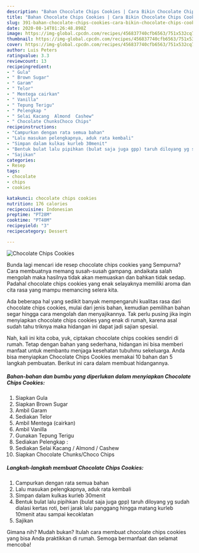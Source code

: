 ```yaml
---
description: "Bahan Chocolate Chips Cookies | Cara Bikin Chocolate Chips Cookies Yang Lezat Sekali"
title: "Bahan Chocolate Chips Cookies | Cara Bikin Chocolate Chips Cookies Yang Lezat Sekali"
slug: 391-bahan-chocolate-chips-cookies-cara-bikin-chocolate-chips-cookies-yang-lezat-sekali
date: 2020-08-14T01:26:48.898Z
image: https://img-global.cpcdn.com/recipes/456837740cfb6563/751x532cq70/chocolate-chips-cookies-foto-resep-utama.jpg
thumbnail: https://img-global.cpcdn.com/recipes/456837740cfb6563/751x532cq70/chocolate-chips-cookies-foto-resep-utama.jpg
cover: https://img-global.cpcdn.com/recipes/456837740cfb6563/751x532cq70/chocolate-chips-cookies-foto-resep-utama.jpg
author: Luis Peters
ratingvalue: 3.3
reviewcount: 13
recipeingredient:
- " Gula"
- " Brown Sugar"
- " Garam"
- " Telor"
- " Mentega cairkan"
- " Vanilla"
- " Tepung Terigu"
- " Pelengkap "
- " Selai Kacang  Almond  Cashew"
- " Chocolate ChunksChoco Chips"
recipeinstructions:
- "Campurkan dengan rata semua bahan"
- "Lalu masukan pelengkapnya, aduk rata kembali"
- "Simpan dalam kulkas kurleb 30menit"
- "Bentuk bulat lalu pipihkan (bulat saja juga gpp) taruh diloyang yg sudah dialasi kertas roti, beri jarak lalu panggang hingga matang kurleb 10menit atau sampai kecoklatan"
- "Sajikan"
categories:
- Resep
tags:
- chocolate
- chips
- cookies

katakunci: chocolate chips cookies 
nutrition: 176 calories
recipecuisine: Indonesian
preptime: "PT28M"
cooktime: "PT40M"
recipeyield: "3"
recipecategory: Dessert

---
```



![Chocolate Chips Cookies](https://img-global.cpcdn.com/recipes/456837740cfb6563/751x532cq70/chocolate-chips-cookies-foto-resep-utama.jpg)

Bunda lagi mencari ide resep chocolate chips cookies yang Sempurna? Cara membuatnya memang susah-susah gampang. andaikata salah mengolah maka hasilnya tidak akan memuaskan dan bahkan tidak sedap. Padahal chocolate chips cookies yang enak selayaknya memiliki aroma dan cita rasa yang mampu memancing selera kita.



Ada beberapa hal yang sedikit banyak mempengaruhi kualitas rasa dari chocolate chips cookies, mulai dari jenis bahan, kemudian pemilihan bahan segar hingga cara mengolah dan menyajikannya. Tak perlu pusing jika ingin menyiapkan chocolate chips cookies yang enak di rumah, karena asal sudah tahu triknya maka hidangan ini dapat jadi sajian spesial.


Nah, kali ini kita coba, yuk, ciptakan chocolate chips cookies sendiri di rumah. Tetap dengan bahan yang sederhana, hidangan ini bisa memberi manfaat untuk membantu menjaga kesehatan tubuhmu sekeluarga. Anda bisa menyiapkan Chocolate Chips Cookies memakai 10 bahan dan 5 langkah pembuatan. Berikut ini cara dalam membuat hidangannya.

<!--inarticleads1-->

##### Bahan-bahan dan bumbu yang diperlukan dalam menyiapkan Chocolate Chips Cookies:

1. Siapkan  Gula
1. Siapkan  Brown Sugar
1. Ambil  Garam
1. Sediakan  Telor
1. Ambil  Mentega (cairkan)
1. Ambil  Vanilla
1. Gunakan  Tepung Terigu
1. Sediakan  Pelengkap :
1. Sediakan  Selai Kacang / Almond / Cashew
1. Siapkan  Chocolate Chunks/Choco Chips




<!--inarticleads2-->

##### Langkah-langkah membuat Chocolate Chips Cookies:

1. Campurkan dengan rata semua bahan
1. Lalu masukan pelengkapnya, aduk rata kembali
1. Simpan dalam kulkas kurleb 30menit
1. Bentuk bulat lalu pipihkan (bulat saja juga gpp) taruh diloyang yg sudah dialasi kertas roti, beri jarak lalu panggang hingga matang kurleb 10menit atau sampai kecoklatan
1. Sajikan




Gimana nih? Mudah bukan? Itulah cara membuat chocolate chips cookies yang bisa Anda praktikkan di rumah. Semoga bermanfaat dan selamat mencoba!
